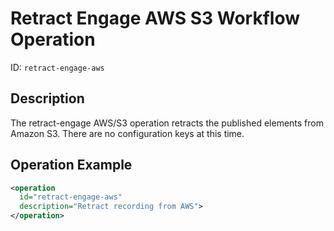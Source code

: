 Retract Engage AWS S3 Workflow Operation
========================================

ID: `retract-engage-aws`

Description
-----------

The retract-engage AWS/S3 operation retracts the published elements from Amazon S3.
There are no configuration keys at this time.

Operation Example
-----------------

```xml
<operation
  id="retract-engage-aws"
  description="Retract recording from AWS">
</operation>
```
